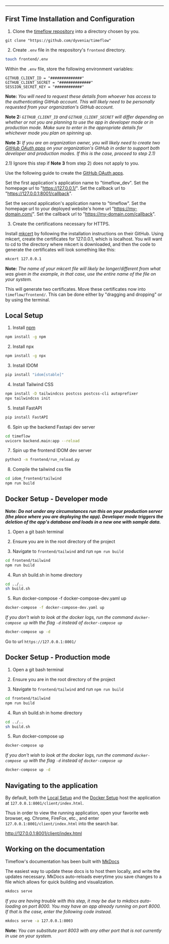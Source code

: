 
---
## First Time Installation and Configuration

1) Clone the <a href="https://github.com/dyvenia/timeflow" target="_blank">timeflow repository</a> into a directory chosen by you.
```git
git clone "https://github.com/dyvenia/timeflow"
```

2) Create `.env` file in the respository's `frontend` directory.

```bash
touch frontend/.env
```

Within the `.env` file, store the following environment variables:
```.env
GITHUB_CLIENT_ID = "##############"
GITHUB_CLIENT_SECRET = "##############"
SESSION_SECRET_KEY = "############"
```

**Note:** *You will need to request these details from whoever has access to the authenticating GitHub account. This will likely need to be personally requested from your organization's GitHub account.*

**Note 2:** *`GITHUB_CLIENT_ID` and `GITHUB_CLIENT_SECRET` will differ depending on whether or not you are planning to use the app in developer mode or in production mode. Make sure to enter in the appropriate details for whichever mode you plan on spinning up.*

**Note 3:** *If you are an organization owner, you will likely need to create two <a href="https://docs.github.com/en/developers/apps/building-oauth-apps/creating-an-oauth-app" target="_blank">GitHub OAuth apps</a> on your organization's GitHub in order to support both developer and production modes. If this is the case, proceed to step 2.1)*

2.1) Ignore this step if **Note 3** from step 2) does not apply to you.

Use the following guide to create the <a href="https://docs.github.com/en/developers/apps/building-oauth-apps/creating-an-oauth-app" target="_blank">GitHub OAuth apps</a>.

Set the first application's application name to "timeflow_dev". Set the homepage url to "https://127.0.0.1/". Set the callback url to "https://127.0.0.1:8001/callback".

Set the second application's application name to "timeflow". Set the homepage url to your deployed website's home url "https://my-domain.com/". Set the callback url to "https://my-domain.com/callback".

3) Create the certifications necessary for HTTPS.

Install <a href="https://github.com/FiloSottile/mkcert" target="_blank">mkcert</a> by following the installation instructions on their GitHub.
Using mkcert, create the certificates for 127.0.0.1, which is localhost. You will want to cd to the directory where mkcert is downloaded, and then the code to generate the certificates will look something like this:
```bash
mkcert 127.0.0.1
```

**Note:** *The name of your mkcert file will likely be longer/different from what was given in the example, in that case, use the entire name of the file on your system.*

This will generate two certificates. Move these certificates now into `timeflow/frontend/`. This can be done either by "dragging and dropping" or by using the terminal.

## Local Setup

1) Install <a href="https://nodejs.org/en/download/" target="_blank">npm</a>

```bash
npm install -g npm
```

2) Install npx

```bash
npm install -g npx
```

3) Install IDOM

```bash
pip install "idom[stable]"
```

4) Install Tailwind CSS
```bash
npm install -D tailwindcss postcss postcss-cli autoprefixer
npx tailwindcss init
```

5) Install FastAPI

```bash
pip install FastAPI
```

6) Spin up the backend Fastapi dev server

```bash
cd timeflow
uvicorn backend.main:app --reload
```

7) Spin up the frontend IDOM dev server
```bash
python3 -m frontend/run_reload.py
```
8) Compile the tailwind css file

```bash
cd idom_frontend/tailwind
npm run build
```


## Docker Setup - Developer mode

**Note:** ***Do not under any circumstances run this on your production server (the place where you are deploying the app). Developer mode triggers the deletion of the app's database and loads in a new one with sample data.***

1) Open a git bash terminal

2) Ensure you are in the root directory of the project

3) Navigate to `frontend/tailwind` and run `npm run build`

```bash
cd frontend/tailwind
npm run build
```

4) Run sh build.sh in home directory
```bash
cd ../..
sh build.sh
```

5) Run docker-compose -f docker-compose-dev.yaml up
```bash
docker-compose -f docker-compose-dev.yaml up
```
*If you don't wish to look at the docker logs, run the command `docker-compose up` with the flag `-d` instead of `docker-compose up`*
```bash
docker-compose up -d
```

Go to url `https://127.0.0.1:8001/`

## Docker Setup - Production mode

1) Open a git bash terminal

2) Ensure you are in the root directory of the project

3) Navigate to `frontend/tailwind` and run `npm run build`

```bash
cd frontend/tailwind
npm run build
```

4) Run sh build.sh in home directory
```bash
cd ../..
sh build.sh
```

5) Run docker-compose up
```bash
docker-compose up
```
*If you don't wish to look at the docker logs, run the command `docker-compose up` with the flag `-d` instead of `docker-compose up`*
```bash
docker-compose up -d
```

## Navigating to the application

By default, both the [Local Setup](/timeflow/how-tos/#local-setup) and the [Docker Setup](/timeflow/how-tos/#docker-setup) host the application at `127.0.0.1:8001/client/index.html`.

Thus in order to view the running application, open your favorite web browser, eg. Chrome, FireFox, etc., and enter `127.0.0.1:8001/client/index.html` into the search bar.

<a href="http://127.0.0.1:8001/client/index.html" target="_blank">http://127.0.0.1:8001/client/index.html</a>

## Working on the documentation

Timeflow's documentation has been built with <a href="https://www.mkdocs.org/" target="_blank">MkDocs</a>

The easiest way to update these docs is to host them locally, and write the updates necessary. MkDocs auto-reloads everytime you save changes to a file which allows for quick building and visualization.

```bash
mkdocs serve
```

*If you are having trouble with this step, it may be due to mkdocs auto-loading on port 8000. You may have an app already running on port 8000. If that is the case, enter the following code instead.*

```bash
mkdocs serve -a 127.0.0.1:8003
```

**Note:** *You can substitute port 8003 with any other port that is not currently in use on your system.*